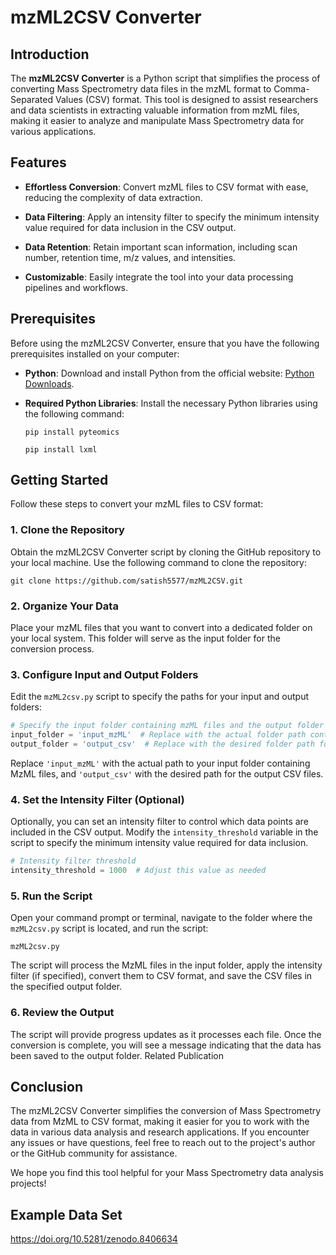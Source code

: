 # mzML2CSV Converter

## Introduction

The **mzML2CSV Converter** is a Python script that simplifies the process of converting Mass Spectrometry data files in the mzML format to Comma-Separated Values (CSV) format. This tool is designed to assist researchers and data scientists in extracting valuable information from mzML files, making it easier to analyze and manipulate Mass Spectrometry data for various applications.

## Features

- **Effortless Conversion**: Convert mzML files to CSV format with ease, reducing the complexity of data extraction.

- **Data Filtering**: Apply an intensity filter to specify the minimum intensity value required for data inclusion in the CSV output.

- **Data Retention**: Retain important scan information, including scan number, retention time, m/z values, and intensities.

- **Customizable**: Easily integrate the tool into your data processing pipelines and workflows.

## Prerequisites

Before using the mzML2CSV Converter, ensure that you have the following prerequisites installed on your computer:

- **Python**: Download and install Python from the official website: [Python Downloads](https://www.python.org/downloads/).

- **Required Python Libraries**: Install the necessary Python libraries using the following command:

  ```shell
  pip install pyteomics
  ```

    ```shell
  pip install lxml
  ```

## Getting Started

Follow these steps to convert your mzML files to CSV format:

### 1. Clone the Repository

Obtain the mzML2CSV Converter script by cloning the GitHub repository to your local machine. Use the following command to clone the repository:

```shell
git clone https://github.com/satish5577/mzML2CSV.git
```
### 2. Organize Your Data

Place your mzML files that you want to convert into a dedicated folder on your local system. This folder will serve as the input folder for the conversion process.

### 3. Configure Input and Output Folders

Edit the `mzML2csv.py` script to specify the paths for your input and output folders:

```python
# Specify the input folder containing mzML files and the output folder for CSV files
input_folder = 'input_mzML'  # Replace with the actual folder path containing mzML files
output_folder = 'output_csv'  # Replace with the desired folder path for CSV files
```

Replace `'input_mzML'` with the actual path to your input folder containing MzML files, and `'output_csv'` with the desired path for the output CSV files.

### 4. Set the Intensity Filter (Optional)

Optionally, you can set an intensity filter to control which data points are included in the CSV output. Modify the `intensity_threshold` variable in the script to specify the minimum intensity value required for data inclusion.

```python
# Intensity filter threshold
intensity_threshold = 1000  # Adjust this value as needed
```

### 5. Run the Script

Open your command prompt or terminal, navigate to the folder where the `mzML2csv.py` script is located, and run the script:

```shell
mzML2csv.py
```

The script will process the MzML files in the input folder, apply the intensity filter (if specified), convert them to CSV format, and save the CSV files in the specified output folder.

### 6. Review the Output

The script will provide progress updates as it processes each file. Once the conversion is complete, you will see a message indicating that the data has been saved to the output folder.
Related Publication


## Conclusion

The mzML2CSV Converter simplifies the conversion of Mass Spectrometry data from MzML to CSV format, making it easier for you to work with the data in various data analysis and research applications. If you encounter any issues or have questions, feel free to reach out to the project's author or the GitHub community for assistance.

We hope you find this tool helpful for your Mass Spectrometry data analysis projects!

## Example Data Set

https://doi.org/10.5281/zenodo.8406634
